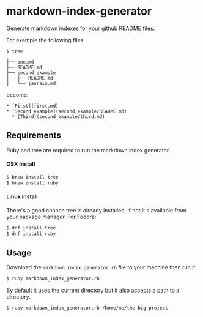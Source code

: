 # markdown-index-generator

Generate markdown indexes for your github README files.

For example the following files:

```
$ tree
.
├── one.md
├── README.md
├── second_example
│   ├── README.md
│   └── janrain.md
```

become:

```
* [First](first.md)
* [Second example](second_example/README.md)
  * [Third](second_example/third.md)
```

## Requirements

Ruby and tree are required to run the markdown index generator.

#### OSX install

```bash
$ brew install tree
$ brew install ruby
```

#### Linux install

There's a good chance tree is already installed, if not it's available from your package manager. For Fedora:

```bash
$ dnf install tree
$ dnf install ruby
```

## Usage

Download the `markdown_index_generator.rb` file to your machine then run it.

```bash
$ ruby markdown_index_generator.rb
```

By default it uses the current directory but it also accepts a path to a directory.

```bash
$ ruby markdown_index_generator.rb /home/me/the-big-project
```
